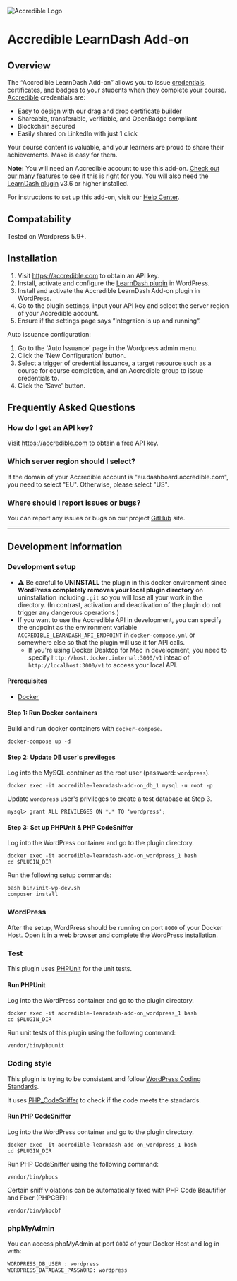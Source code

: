 ![Accredible Logo](https://s3.amazonaws.com/accredible-cdn/accredible_logo_sm.png)

# Accredible LearnDash Add-on

## Overview
The “Accredible LearnDash Add-on” allows you to issue [credentials](https://www.credential.net/10000005, "credentials"), certificates, and badges to your students when they complete your course. [Accredible](http://accredible.com "Accredible") credentials are:

* Easy to design with our drag and drop certificate builder
* Shareable, transferable, verifiable, and OpenBadge compliant
* Blockchain secured
* Easily shared on LinkedIn with just 1 click

Your course content is valuable, and your learners are proud to share their achievements. Make is easy for them.

**Note:** You will need an Accredible account to use this add-on. [Check out our many features](https://www.accredible.com/solutions/more-features, "More features") to see if this is right for you. You will also need the [LearnDash plugin](http://www.learndash.com "LearnDash") v3.6 or higher installed.

For instructions to set up this add-on, visit our [Help Center](https://help.accredible.com/, "Help Center").

## Compatability

Tested on Wordpress 5.9+.

## Installation

1. Visit https://accredible.com to obtain an API key.
2. Install, activate and configure the [LearnDash plugin](http://www.learndash.com/ "LearnDash") in WordPress.
3. Install and activate the Accredible LearnDash Add-on plugin in WordPress.
4. Go to the plugin settings, input your API key and select the server region of your Accredible account.
5. Ensure if the settings page says “Integraion is up and running“.

Auto issuance configuration:

1. Go to the 'Auto Issuance' page in the Wordpress admin menu.
2. Click the 'New Configuration' button.
3. Select a trigger of credential issuance, a target resource such as a course for course completion, and an Accredible group to issue credentials to.
4. Click the 'Save' button.

## Frequently Asked Questions
### How do I get an API key? 

Visit https://accredible.com to obtain a free API key.

### Which server region should I select?

If the domain of your Accredible account is "eu.dashboard.accredible.com", you need to select "EU". Otherwise, please select "US".

### Where should I report issues or bugs?

You can report any issues or bugs on our project [GitHub](https://github.com/accredible/accredible-learndash-add-on/issues "GitHub") site.

---

## Development Information

### Development setup

- ⚠ Be careful to **UNINSTALL** the plugin in this docker environment since **WordPress completely removes your local plugin directory** on uninstallation including `.git` so you will lose all your work in the directory. (In contrast, activation and deactivation of the plugin do not trigger any dangerous operations.)
- If you want to use the Accredible API in development, you can specify the endpoint as the environment variable `ACCREDIBLE_LEARNDASH_API_ENDPOINT` in `docker-compose.yml` or somewhere else so that the plugin will use it for API calls.
  - If you're using Docker Desktop for Mac in development, you need to specify `http://host.docker.internal:3000/v1` intead of `http://localhost:3000/v1` to access your local API.

#### Prerequisites

- [Docker](https://www.docker.com/)

#### Step 1: Run Docker containers

Build and run docker containers with `docker-compose`.

```
docker-compose up -d
```

#### Step 2: Update DB user's previleges

Log into the MySQL container as the root user (password: `wordpress`). 

```
docker exec -it accredible-learndash-add-on_db_1 mysql -u root -p
```

Update `wordpress` user's privileges to create a test database at Step 3.

```
mysql> grant ALL PRIVILEGES ON *.* TO 'wordpress';
```

#### Step 3: Set up PHPUnit & PHP CodeSniffer

Log into the WordPress container and go to the plugin directory.

```
docker exec -it accredible-learndash-add-on_wordpress_1 bash
cd $PLUGIN_DIR
```

Run the following setup commands:

```
bash bin/init-wp-dev.sh
composer install
```

### WordPress

After the setup, WordPress should be running on port `8000`  of your Docker Host. Open it in a web browser and complete the WordPress installation.

### Test

This plugin uses [PHPUnit](https://make.wordpress.org/core/handbook/testing/automated-testing/phpunit/) for the unit tests.

#### Run PHPUnit

Log into the WordPress container and go to the plugin directory.

```
docker exec -it accredible-learndash-add-on_wordpress_1 bash
cd $PLUGIN_DIR
```

Run unit tests of this plugin using the following command:

```
vendor/bin/phpunit
```

### Coding style

This plugin is trying to be consistent and follow [WordPress Coding Standards](https://developer.wordpress.org/coding-standards/wordpress-coding-standards/).

It uses [PHP_CodeSniffer](https://github.com/squizlabs/PHP_CodeSniffer) to check if the code meets the standards.

#### Run PHP CodeSniffer

Log into the WordPress container and go to the plugin directory.

```
docker exec -it accredible-learndash-add-on_wordpress_1 bash
cd $PLUGIN_DIR
```

Run PHP CodeSniffer using the following command:

```
vendor/bin/phpcs
```

Certain sniff violations can be automatically fixed with PHP Code Beautifier and Fixer (PHPCBF):

```
vendor/bin/phpcbf
```

### phpMyAdmin

You can access phpMyAdmin at port `8082` of your Docker Host and log in with:

```
WORDPRESS_DB_USER : wordpress
WORDPRESS_DATABASE_PASSWORD: wordpress
```
